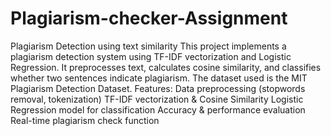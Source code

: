 # Plagiarism-checker-Assignment
Plagiarism Detection using text similarity
This project implements a plagiarism detection system using TF-IDF vectorization and Logistic Regression.
It preprocesses text, calculates cosine similarity, and classifies whether two sentences indicate plagiarism.
The dataset used is the MIT Plagiarism Detection Dataset.
Features:
Data preprocessing (stopwords removal, tokenization)
TF-IDF vectorization & Cosine Similarity
Logistic Regression model for classification
Accuracy & performance evaluation
Real-time plagiarism check function
